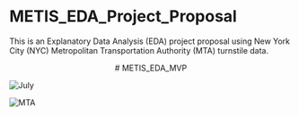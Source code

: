 # METIS_EDA_Project_Proposal
This is an Explanatory Data Analysis (EDA) project proposal using New York City (NYC) Metropolitan Transportation Authority (MTA) turnstile data. 

<p align="center">
# METIS_EDA_MVP
   </p>


![July](https://user-images.githubusercontent.com/67651332/148838596-c9b91659-6e6a-40d9-81c6-a3caf5b6aef3.png)
 

![MTA](https://user-images.githubusercontent.com/67651332/148848863-44c64600-4da3-4552-b741-817b26a35a43.png)
